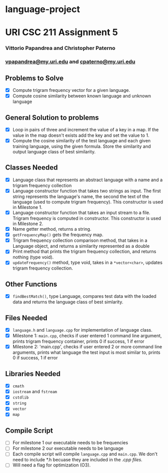 # language-project
# URI CSC 211 Assignment 5
### Vittorio Papandrea and Christopher Paterno
### vpapandrea@my.uri.edu and cpaterno@my.uri.edu

## Problems to Solve
- [x] Compute trigram frequency vector for a given language.
- [x] Compute cosine similarity between known language and unknown language

## General Solution to problems
- [x] Loop in pairs of three and increment the value of a key in a map. If the value in the map doesn't exists add the key and set the value to 1.
- [x] Compute the cosine similarity of the test language and each given training language, using the given formula.
Store the similarity and output language class of best similarity.

## Classes Needed
- [x] Language class that represents an abstract language with a name and a trigram frequency collection
- [x] Language constructor function that takes two strings as input. The first string represents the language's name,
the second the text of the language (used to compute trigram frequency).
This constructor is used in Milestone 1.
- [x] Language constructor function that takes an input stream to a file. Trigram frequency is computed in constructor.
This constructor is used in Milestone 2.
- [x] Name getter method, returns a string.
- [x] `getFrequencyMap()` gets the frequency map.
- [x] Trigram frequency collection comparison method, that takes in a Language object, and returns a similarity represented as a double
- [x] Print method that prints the trigram frequency collection, and returns nothing (type void).
- [x] `updateFrequency()` method, type void, takes in a `*vector<char>`, updates trigram frequency collection.  

## Other Functions
- [x] `findBestMatch()`, type Language, compares test data with the loaded data and returns the language class of best simlarity.  

## Files Needed
- [x] `language.h` and `language.cpp` for implementation of language class.
- [x] Milestone 1: `main.cpp`, checks if user entered 1 command line argument, prints trigram frequency container,
prints 0 if success, 1 if error
- [x] Milestone 2: 'main.cpp', checks if user entered 2 or more command line arguments, prints what language the test input is most similar to,
prints 0 if success, 1 if error

## Libraries Needed
- [x] `cmath`
- [x] `iostream` and `fstream`
- [x] `cstdlib`
- [x] `string`
- [x] `vector`
- [x] `map`

## Compile Script
- [ ] For milestone 1 our executable needs to be frequencies
- [ ] For milestone 2 our executable needs to be language
- [ ] Each compile script will compile `language.cpp` and `main.cpp`. We don't need to include *.h becuase they are included in the *.cpp files.*
- [ ] Will need a flag for optimization (O3).
